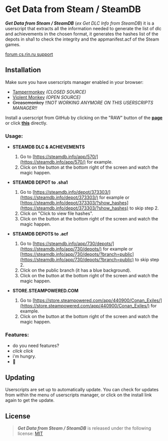 # Get Data from Steam / SteamDB

**_Get Data from Steam / SteamDB_** (_ex Get DLC Info from SteamDB_) it is a userscript that extracts all the information needed to generate the list of dlc and achievements in the chosen format, it generates the hashes list of the depots in sha1 to check the integrity and the appmanifest.acf of the Steam games.

[forum cs.rin.ru support](https://cs.rin.ru/forum/viewtopic.php?f=29&t=71837)

## Installation

Make sure you have userscripts manager enabled in your browser:

- [Tampermonkey](https://tampermonkey.net/) _(CLOSED SOURCE)_
- [Violent Monkey](https://violentmonkey.github.io/) _(OPEN SOURCE)_
- ~~Greasemonkey~~ _!!NOT WORKING ANYMORE ON THIS USERSCRIPTS MANAGER!!_

Install a userscript from GitHub by clicking on the "RAW" button of the **[page](https://github.com/Sak32009/GetDLCInfoFromSteamDB/blob/master/dist/sak32009-get-data-from-steam-steamdb.user.js)** or click **[this](https://github.com/Sak32009/GetDLCInfoFromSteamDB/raw/master/dist/sak32009-get-data-from-steam-steamdb.user.js)** directly.

### Usage:

- **STEAMDB DLC & ACHIEVEMENTS**

  1. Go to [https://steamdb.info/app/570/](https://steamdb.info/app/570/) for example.
  2. Click on the button at the bottom right of the screen and watch the magic happen.

- **STEAMDB DEPOT to .sha1**

  1. Go to [https://steamdb.info/depot/373303/](https://steamdb.info/depot/373303/) for example or [https://steamdb.info/depot/373303/?show_hashes](https://steamdb.info/depot/373303/?show_hashes) to skip step 2.
  2. Click on "Click to view file hashes".
  3. Click on the button at the bottom right of the screen and watch the magic happen.

- **STEAMDB DEPOTS to .acf**

  1. Go to [https://steamdb.info/app/730/depots/](https://steamdb.info/app/730/depots/) for example or [https://steamdb.info/app/730/depots/?branch=public](https://steamdb.info/app/730/depots/?branch=public) to skip step 2.
  2. Click on the public branch (it has a blue background).
  3. Click on the button at the bottom right of the screen and watch the magic happen.

- **STORE.STEAMPOWERED.COM**

  1. Go to [https://store.steampowered.com/app/440900/Conan_Exiles/](https://store.steampowered.com/app/440900/Conan_Exiles/) for example.
  2. Click on the button at the bottom right of the screen and watch the magic happen.

### Features:

- do you need features?
- _click_ _click_
- i'm hungry.
- 🖤

## Updating

Userscripts are set up to automatically update. You can check for updates from within the menu of userscripts manager, or click on the install link again to get the update.

## License

> **_Get Data from Steam / SteamDB_** is released under the following license: [MIT](https://github.com/Sak32009/GetDLCInfoFromSteamDB/blob/master/LICENSE)
